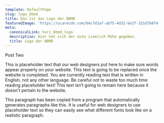 ```yaml
---
template: DefaultPage
slug: logo_bbmd
title: Das ist das Logo der BBMD
featuredImage: 'https://ucarecdn.com/64c7d1af-abf5-4d32-be2f-331d7b074f69/'
meta:
  canonicalLink: hurz_bbmd_logo
  description: Hier hat sich der Gute ziemlich Mühe gegeben.
  title: Logo der BBMD
---
```

Post Two

This is placeholder text that our web designers put here to make sure words appear properly on your website. This text is going to be replaced once the website is completed. You are currently reading text that is written in English, not any other language. Be careful not to waste too much time reading placeholder text! This text isn’t going to remain here because it doesn't pertain to the website.



This paragraph has been copied from a program that automatically generates paragraphs like this. It is useful for web designers to use placeholder text so they can easily see what different fonts look like on a realistic paragraph.
